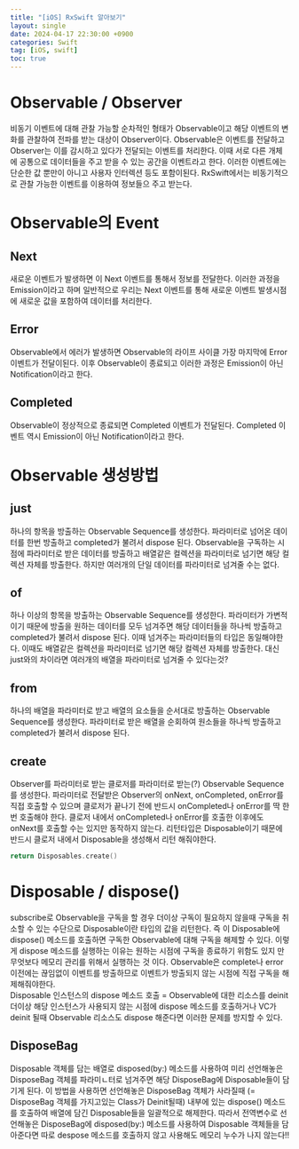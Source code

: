 ```yaml
---
title: "[iOS] RxSwift 알아보기"
layout: single
date: 2024-04-17 22:30:00 +0900
categories: Swift
tag: [iOS, swift]
toc: true
---
```

 
# Observable / Observer
비동기 이벤트에 대해 관찰 가능할 순차적인 형태가 Observable이고 해당 이벤트의 변화를 관찰하여 전파를 받는 대상이 Observer이다.
Observable은 이벤트를 전달하고 Observer는 이를 감시하고 있다가 전달되는 이벤트를 처리한다. 이때 서로 다른 개체에 공통으로 데이터들을 주고 받을 수 있는 공간을 이벤트라고 한다. 이러한 이벤트에는 단순한 값 뿐만이 아니고 사용자 인터렉션 등도 포함이된다. RxSwift에서는 비동기적으로 관찰 가능한 이벤트를 이용하여 정보들으 주고 받는다.

# Observable의 Event
## Next
새로운 이벤트가 발생하면 이 Next 이벤트를 통해서 정보를 전달한다. 이러한 과정을 Emission이라고 하며 일반적으로 우리는  Next 이벤트를 통해 새로운 이벤트 발생시점에 새로운 값을 포함하여 데이터를 처리한다.

## Error
Observable에서 에러가 발생하면 Observable의 라이프 사이클 가장 마지막에 Error 이벤트가 전달이된다. 이후 Observable이 종료되고 이러한 과정은 Emission이 아닌 Notification이라고 한다.

## Completed
Observable이 정상적으로 종료되면 Completed 이벤트가 전달된다. Completed 이벤트 역시 Emission이 아닌 Notification이라고 한다.

# Observable 생성방법
## just
하나의 항목을 방출하는 Observable Sequence를 생성한다. 파라미터로 넘어온 데이터를 한번 방출하고 completed가 불려서 dispose 된다. Observable을 구독하는 시점에 파라미터로 받은 데이터를 방출하고 배열같은 컬렉션을 파라미터로 넘기면 해당 컬렉션 자체를 방출한다. 하지만 여러개의 단일 데이터를 파라미터로 넘겨줄 수는 없다.

## of
하나 이상의 항목을 방출하는 Observable Sequence를 생성한다. 파라미터가 가변적이기 때문에 방출을 원하는 데이터를 모두 넘겨주면 해당 데이터들을 하나씩 방출하고 completed가 불려서 dispose 된다. 이때 넘겨주는 파라미터들의 타입은 동일해야한다. 이때도 배열같은 컬렉션을 파라미터로 넘기면 해당 컬렉션 자체를 방출한다. 대신 just와의 차이라면 여러개의 배열을 파라미터로 넘겨줄 수 있다는것?

## from
하나의 배열을 파라미터로 받고 배열의 요소들을 순서대로 방출하는 Observable Sequence를 생성한다. 파라미터로 받은 배열을 순회하여 원소들을 하나씩 방출하고 completed가 불려서 dispose 된다. 

## create
Observer를 파라미터로 받는 클로저를 파라미터로 받는(?) Observable Sequence를 생성한다. 파라미터로 전달받은 Observer의 onNext, onCompleted, onError를 직접 호출할 수 있으며 클로저가 끝나기 전에 반드시 onCompleted나 onError를 딱 한번 호출해야 한다.  클로저 내에서 onCompleted나 onError를 호출한 이후에도 onNext를 호출할 수는 있지만 동작하지 않는다. 리턴타입은 Disposable이기 때문에 반드시 클로저 내에서 Disposable을 생성해서 리턴 해줘야한다.

``` swift
return Disposables.create()
```

# Disposable / dispose()
subscribe로 Observable을 구독을 할 경우 더이상 구독이 필요하지 않을때 구독을 취소할 수 있는 수단으로 Disposable이란 타입의 값을 리턴한다. 즉 이 Disposable에 dispose() 메소드를 호출하면 구독한 Observable에 대해 구독을 해제할 수 있다. 이렇게 dispose 메소드를 실행하는 이유는 원하는 시점에 구독을 종료하기 위함도 있지 만 무엇보다 메모리 관리를 위해서 실행하는 것 이다. Observable은 complete나 error 이전에는 끊임없이 이벤트를 방출하므로 이벤트가 방출되지 않는 시점에 직접 구독을 해제해줘야한다. <br>
Disposable 인스턴스의 dispose 메소드 호출 = Observable에 대한 리소스를 deinit <br>
더이상 해당 인스턴스가 사용되지 않는 시점에 dispose 메소드를 호출하거나 VC가 deinit 될때 Observable 리소스도 dispose 해준다면 이러한 문제를 방지할 수 있다.

## DisposeBag
Disposable 객체를 담는 배열로 disposed(by:) 메소드를 사용하여 미리 선언해놓은 DisposeBag 객체를 파라미ㄴ터로 넘겨주면 해당 DisposeBag에 Disposable들이 담기게 된다. 이 방법을 사용하면 선언해놓은 DisposeBag 객체가 사라질때 (= DisposeBag 객체를 가지고있는 Class가 Deinit될때) 내부에 있는 dispose() 메소드를 호출하여 배열에 담긴 Disposable들을 일괄적으로 해제한다. 따라서 전역변수로 선언해놓은 DisposeBag에 disposed(by:) 메소드를 사용하여 Disposable 객체들을 담아준다면 따로 despose 메소드를 호출하지 않고 사용해도 메모리 누수가 나지 않는다!!
